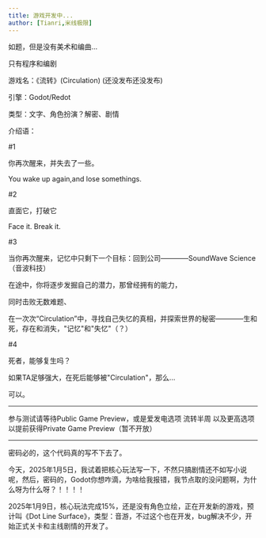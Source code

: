 ```yaml
---
title: 游戏开发中...
author: [Tianri,米线极限]
---
```




如题，但是没有美术和编曲...

只有程序和编剧

游戏名：《流转》(Circulation) (还没发布还没发布)

引擎：Godot/Redot

类型：文字、角色扮演？解密、剧情

介绍语：

#1

你再次醒来，并失去了一些。

You wake up again,and lose somethings.

#2

直面它，打破它

Face it. Break it.

#3

当你再次醒来，记忆中只剩下一个目标：回到公司————SoundWave Science（音波科技）

在途中，你将逐步发掘自己的潜力，那曾经拥有的能力，

同时击败无数难题、

在一次次“Circulation”中，寻找自己失忆的真相，并探索世界的秘密————生和死，存在和消失，"记忆"和"失忆"（？）

#4

死者，能够复生吗？

如果TA足够强大，在死后能够被"Circulation"，那么...

可以。

---

参与测试请等待Public Game Preview，或是爱发电选项 流转半周 以及更高选项以提前获得Private Game Preview（暂不开放）

---

密码必的，这个代码真的写不下去了。

今天，2025年1月5日，我试着把核心玩法写一下，不然只搞剧情还不如写小说呢，然后，密码的，Godot你想咋滴，为啥给我报错，我节点取的没问题啊，为什么呀为什么呀？！！！！

2025年1月9日，核心玩法完成15%，还是没有角色立绘，正在开发新的游戏，预计叫《Dot Line Surface》，类型：音游，不过这个也在开发，bug解决不少，开始正式关卡和主线剧情的开发了。



